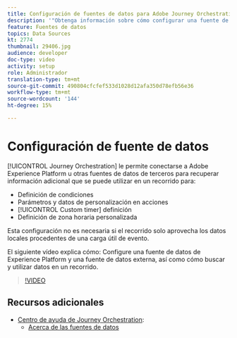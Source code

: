 ```yaml
---
title: Configuración de fuentes de datos para Adobe Journey Orchestration
description: '"Obtenga información sobre cómo configurar una fuente de datos de Experience Platform, configurar una fuente de datos externa y buscar y utilizar datos en un recorrido".'
feature: Fuentes de datos
topics: Data Sources
kt: 2774
thumbnail: 29406.jpg
audience: developer
doc-type: video
activity: setup
role: Administrador
translation-type: tm+mt
source-git-commit: 490804cfcfef533d1028d12afa350d78efb56e36
workflow-type: tm+mt
source-wordcount: '144'
ht-degree: 15%

---
```



# Configuración de fuente de datos

[!UICONTROL Journey Orchestration] le permite conectarse a Adobe Experience Platform u otras fuentes de datos de terceros para recuperar información adicional que se puede utilizar en un recorrido para:

* Definición de condiciones
* Parámetros y datos de personalización en acciones
* [!UICONTROL Custom timer] definición
* Definición de zona horaria personalizada

Esta configuración no es necesaria si el recorrido solo aprovecha los datos locales procedentes de una carga útil de evento.

El siguiente vídeo explica cómo: Configure una fuente de datos de Experience Platform y una fuente de datos externa, así como cómo buscar y utilizar datos en un recorrido.

>[!VIDEO](https://video.tv.adobe.com/v/29406?quality=12)

## Recursos adicionales

* [Centro de ayuda de Journey Orchestration](https://docs.adobe.com/content/help/es-ES/journeys/using/journey-orchestration-home.html):
   * [Acerca de las fuentes de datos](https://docs.adobe.com/content/help/en/journeys/using/data-source-journeys/about-data-sources.html)
